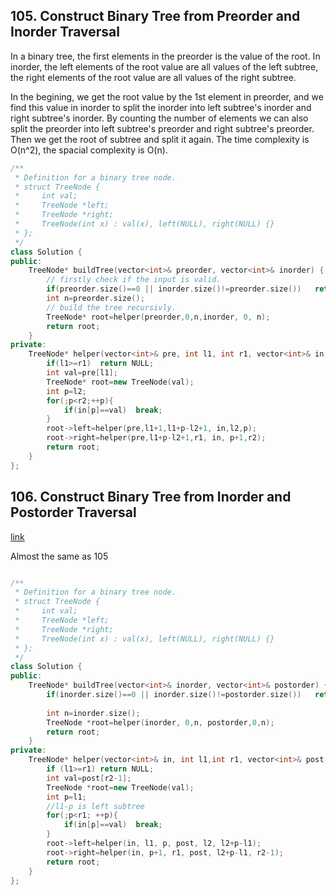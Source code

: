 ## 105. Construct Binary Tree from Preorder and Inorder Traversal

In a binary tree, the first elements in the preorder is the value of the root. In inorder, the left elements of the root value are all values of the left subtree, the right elements of the root value are all values of the right subtree. 

In the begining, we get the root value by the 1st element in preorder, and we find this value in inorder to split the inorder into left subtree's inorder and right subtree's inorder. By counting the number of elements we can also split the preorder into left subtree's preorder and right subtree's preorder. Then we get the root of subtree and split it again. The time complexity is O(n^2), the spacial complexity is O(n).

```cpp
/**
 * Definition for a binary tree node.
 * struct TreeNode {
 *     int val;
 *     TreeNode *left;
 *     TreeNode *right;
 *     TreeNode(int x) : val(x), left(NULL), right(NULL) {}
 * };
 */
class Solution {
public:
    TreeNode* buildTree(vector<int>& preorder, vector<int>& inorder) {
        // firstly check if the input is valid.
        if(preorder.size()==0 || inorder.size()!=preorder.size())   return NULL;
        int n=preorder.size();
        // build the tree recursivly.
        TreeNode* root=helper(preorder,0,n,inorder, 0, n);
        return root;
    }
private:
    TreeNode* helper(vector<int>& pre, int l1, int r1, vector<int>& in, int l2, int r2){
        if(l1>=r1)  return NULL;
        int val=pre[l1];
        TreeNode* root=new TreeNode(val);
        int p=l2;
        for(;p<r2;++p){
            if(in[p]==val)  break;
        }
        root->left=helper(pre,l1+1,l1+p-l2+1, in,l2,p);
        root->right=helper(pre,l1+p-l2+1,r1, in, p+1,r2);
        return root;
    }
};
```

## 106. Construct Binary Tree from Inorder and Postorder Traversal

[link](https://leetcode.com/problems/construct-binary-tree-from-inorder-and-postorder-traversal/)

Almost the same as 105

```cpp

/**
 * Definition for a binary tree node.
 * struct TreeNode {
 *     int val;
 *     TreeNode *left;
 *     TreeNode *right;
 *     TreeNode(int x) : val(x), left(NULL), right(NULL) {}
 * };
 */
class Solution {
public:
    TreeNode* buildTree(vector<int>& inorder, vector<int>& postorder) {
        if(inorder.size()==0 || inorder.size()!=postorder.size())   return NULL;
        
        int n=inorder.size();
        TreeNode *root=helper(inorder, 0,n, postorder,0,n);
        return root;
    }
private:
    TreeNode* helper(vector<int>& in, int l1,int r1, vector<int>& post, int l2, int r2){
        if (l1>=r1) return NULL;
        int val=post[r2-1];
        TreeNode *root=new TreeNode(val);
        int p=l1;
        //l1-p is left subtree
        for(;p<r1; ++p){
            if(in[p]==val)  break;
        }
        root->left=helper(in, l1, p, post, l2, l2+p-l1);
        root->right=helper(in, p+1, r1, post, l2+p-l1, r2-1);
        return root;
    }
};
```
